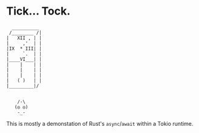 # Tick... Tock.

      __________
     /________ /|
    |   XII , | |
    |     ,'  | |
    |IX  * III| |
    |     `.  | |
    |____VI___| |
    |    |    | |
    |    |    | |
    |    |    | |
    |   ( )   | |
    |_________|/


        /-\
       (◎ ◎)
        -_-

This is mostly a demonstation of Rust's `async`/`await` within a Tokio runtime.
